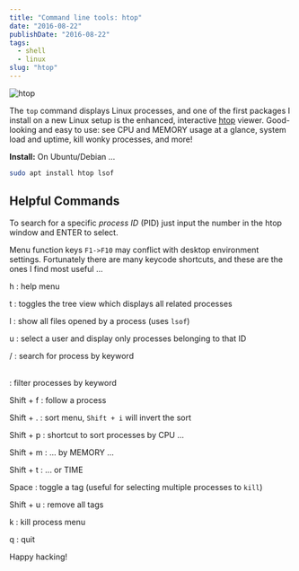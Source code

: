 ```yaml
---
title: "Command line tools: htop"
date: "2016-08-22"
publishDate: "2016-08-22"
tags:
  - shell
  - linux
slug: "htop"
---
```


![htop](/img/screenshot/htop.png)

The `top` command displays Linux processes, and one of the first packages I install on a new Linux setup is the enhanced, interactive [htop](http://hisham.hm/htop/) viewer. Good-looking and easy to use: see CPU and MEMORY usage at a glance, system load and uptime, kill wonky processes, and more!

**Install:** On Ubuntu/Debian ...

```bash
sudo apt install htop lsof
```

## Helpful Commands

To search for a specific *process ID* (PID) just input the number in the htop window and ENTER to select.

Menu function keys `F1->F10` may conflict with desktop environment settings. Fortunately there are many keycode shortcuts, and these are the ones I find most useful ...

h
: help menu

t
: toggles the tree view which displays all related processes

l
: show all files opened by a process (uses `lsof`)

u
: select a user and display only processes belonging to that ID

/
: search for process by keyword

\
: filter processes by keyword

Shift + f
: follow a process

Shift + .
: sort menu, `Shift + i` will invert the sort

Shift + p
: shortcut to sort processes by CPU ...

Shift + m
: ... by MEMORY ...

Shift + t
: ... or TIME

Space
: toggle a tag (useful for selecting multiple processes to `kill`)

Shift + u
: remove all tags

k
: kill process menu

q
: quit

Happy hacking!
